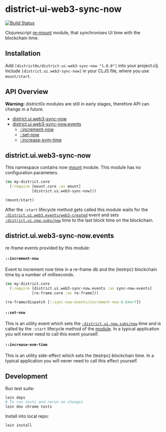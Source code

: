# district-ui-web3-sync-now

[![Build Status](https://travis-ci.org/district0x/district-ui-web3-sync-now.svg?branch=master)](https://travis-ci.org/district0x/district-ui-web3-sync-now)

Clojurescript [re-mount](https://github.com/district0x/d0x-INFRA/blob/master/re-mount.md) module, that synchronises UI time with the blockchain time.

## Installation
Add `[district0x/district-ui-web3-sync-now "1.0.0"]` into your project.clj.
Include `[district.ui.web3-sync-now]` in your CLJS file, where you use `mount/start`.

## API Overview

**Warning:** district0x modules are still in early stages, therefore API can change in a future.

- [district.ui.web3-sync-now](#module)
- [district.ui.web3-sync-now.events](#events)
  - [::increment-now](#increment-now-event)
  - [::set-now](#set-now-event)
  - [::increase-evm-time](#set-now-event)

## <a name="module"> district.ui.web3-sync-now
This namespace contains now [mount](https://github.com/tolitius/mount) module.
This module has no configuration parameters.

```clojure
(ns my-district.core
  (:require [mount.core :as mount]
            [district.ui.web3-sync-now]))

(mount/start)
```

After the `:start` lifecycle method gets called this module waits for the [`:district.ui.web3.events/web3-created`](https://github.com/district0x/district-ui-web3#web3-created) event and sets [`:district.ui.now.subs/now`](https://github.com/district0x/district-ui-now#now-sub) time to the last block time on the blockchain.

## district.ui.web3-sync-now.events
re-frame events provided by this module:

#### <a name="increment-now-event">`::increment-now`
Event to increment now time in a re-frame db and the (testrpc) blockchain time by a number of milliseconds.

```clojure
(ns my-district.core
  (:require [district.ui.web3-sync-now.events :as sync-now-events]
            [re-frame.core :as re-frame]))

(re-frame/dispatch [::sync-now-events/increment-now 8.64e+7])
```

#### <a name="set-now-event">`::set-now`
This is an utility event which sets the  [`:district.ui.now.subs/now`](https://github.com/district0x/district-ui-now#now-sub) time and is called by the `:start` lifecycle method of the [module](#module).
In a typical application you will never need to call this event yourself.

#### <a name="increase-evm-time">`::increase-evm-time`
This is an utility side-effect which sets the (testrpc) blockchain time.
In a typical application you will never need to call this effect yourself.

## Development

Run test suite:

```bash
lein deps
# To run tests and rerun on changes
lein doo chrome tests
```
Install into local repo:

```bash
lein install
```
